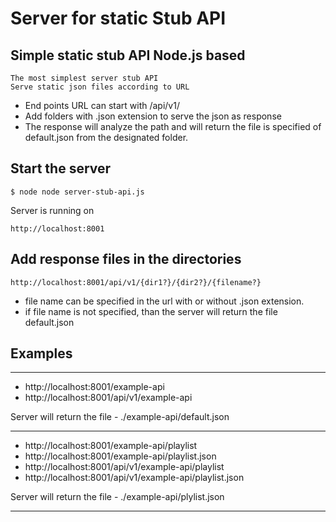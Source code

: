 # Server for static Stub API

## Simple static stub API Node.js based 

```
The most simplest server stub API
Serve static json files according to URL
```
- End points URL can start with /api/v1/
- Add folders with .json extension to serve the json as response
- The response will analyze the path and will return the file is specified of default.json from the designated folder.


## Start the server
```
$ node node server-stub-api.js
```

Server is running on
```
http://localhost:8001
```

## Add response files in the directories
```http://localhost:8001/api/v1/{dir1?}/{dir2?}/{filename?}```

- file name can be specified in the url with or without .json extension.
- if file name is not specified, than the server will return the file default.json

## Examples

----
- http://localhost:8001/example-api
- http://localhost:8001/api/v1/example-api

Server will return the file - ./example-api/default.json

-----

- http://localhost:8001/example-api/playlist
- http://localhost:8001/example-api/playlist.json
- http://localhost:8001/api/v1/example-api/playlist
- http://localhost:8001/api/v1/example-api/playlist.json

Server will return the file - ./example-api/plylist.json

-----

